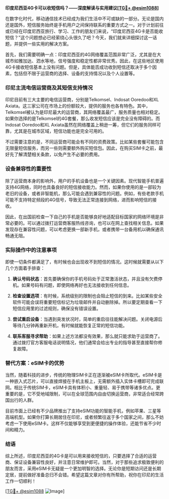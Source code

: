 **印度尼西亚4G卡可以收短信吗？——深度解读与实用建议[[TG💪+ @esim1088](https://t.me/s/esim1088)]**

在数字化时代，移动通信技术已经成为我们生活中不可或缺的一部分。无论是国内还是国外，短信服务始终是手机用户之间保持联系的重要方式之一。对于计划前往或已经在印度尼西亚旅行、学习、工作的朋友们来说，“印度尼西亚4G卡是否能收短信？”这个问题想必已经萦绕心头很久了吧？今天，我们就来详细探讨这一话题，并提供一些实用的解决方案。

首先，我们需要明确一点：印度尼西亚的4G网络覆盖范围非常广泛，尤其是在大城市如雅加达、泗水等地，信号强度和稳定性都非常优秀。因此，在这些地区使用4G卡接收短信基本上没有问题。但是，具体能否成功收到短信还取决于多个因素，包括但不限于运营商的选择、设备的支持情况以及个人设置等。

### 印尼主流电信运营商及其短信支持情况

印尼目前有三大主要的电信运营商，分别是Telkomsel、Indosat Ooredoo和XL Axiata。这三家公司在市场上的份额较大，提供的服务也各有特色。其中，Telkomsel被认为是印尼最大的运营商，其网络覆盖最广，服务质量也相对稳定。如果你选择的是Telkomsel的4G套餐，那么收发短信应该是完全没有障碍的。而Indosat Ooredoo和XL Axiata虽然在网络覆盖上稍逊一筹，但它们的服务同样可靠，尤其是在城市区域，短信功能也是完全可用的。

不过需要注意的是，不同运营商可能会有不同的资费政策。比如某些套餐可能包含无限量短信服务，而另一些则需要额外购买短信包。因此，在购买SIM卡之前，最好先了解清楚相关条款，以免产生不必要的费用。

### 设备兼容性的重要性

除了运营商本身的影响外，用户的手机设备也是一个关键因素。现代智能手机普遍支持4G网络，同时也具备良好的短信接收能力。然而，如果你使用的是一部较为老旧的设备，或者非智能机，那么可能会遇到兼容性的问题。例如，有些老款手机可能不支持特定频段的4G信号，导致无法正常连接到网络，进而影响短信的接收。

因此，在出国前检查一下自己的手机是否能够良好地适配目标国家的网络环境是非常必要的。可以通过拨打运营商客服热线咨询，也可以在网上查找相关信息。如果发现存在兼容性问题，可以考虑更换一部新手机，或者携带一台备用机以确保通讯畅通无阻。

### 实际操作中的注意事项

即使一切条件都满足了，有时候也会出现收不到短信的情况。这时候就需要从以下几个方面着手排查：

1. **确认号码状态**：首先要确保你的手机号码处于正常激活状态，并且没有欠费停机。如果号码有问题，即使网络再好也无法接收到任何信息。
   
2. **检查设置选项**：有时候，系统级别的限制也会阻止短信的到来。比如某些安全软件可能会误将重要短信标记为垃圾邮件并自动删除掉。所以要定期查看一下短信应用里的过滤规则，确保没有错误设置。

3. **尝试重启设备**：当遇到突发状况时，简单的重启往往能解决问题。关闭电源后等待几分钟再重新开机，有时候就能恢复正常的短信功能。

4. **联系客服寻求帮助**：如果上述方法都没有效果，那么就只能求助于运营商了。通过拨打官方客服电话说明情况，他们通常会给出专业的指导甚至直接帮你修复故障。

### 替代方案：eSIM卡的优势

当然，随着科技的进步，传统的物理SIM卡正在逐渐被eSIM卡所取代。eSIM卡是一种嵌入式芯片，可以直接焊接在手机主板上，无需额外插入实体卡槽即可完成联网。相比于传统SIM卡，eSIM卡具有体积小、重量轻、易于携带等诸多优点。更重要的是，它不受地域限制，可以在全球范围内自由切换运营商，非常适合经常跨国出行的人群。

目前市面上已经有不少品牌推出了支持eSIM功能的智能手机，例如苹果、三星等高端机型。如果你打算长期居住在印尼，或者频繁往返于多个国家之间，那么不妨考虑一下使用eSIM卡。这样不仅能够享受到更便捷的操作体验，还能节省不少时间和精力。

### 结语

综上所述，印度尼西亚的4G卡是可以用来接收短信的，只要选择了合适的运营商、保证设备兼容性良好，并注意日常维护即可。当然，对于那些追求极致便利的朋友而言，采用eSIM卡无疑是一个更加明智的选择。无论你是短期访问还是长期定居，提前做好准备总归不会错。希望这篇文章对你有所帮助，祝你在印尼的生活工作一切顺利！

[[TG💪+ @esim1088](https://t.me/s/esim1088) ![Image](https://i.postimg.cc/4NQfJmqS/Snipaste-2025-05-13-00-14-12.png)]